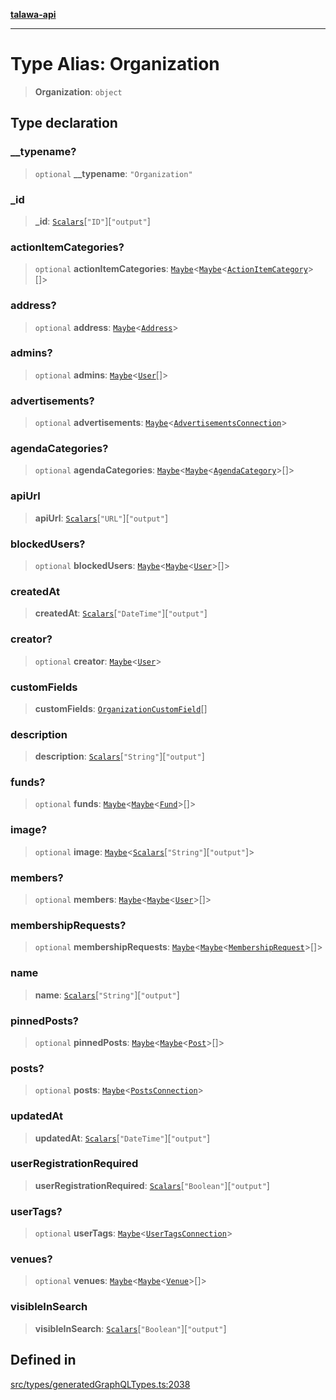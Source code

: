 [**talawa-api**](../../../README.md)

***

# Type Alias: Organization

> **Organization**: `object`

## Type declaration

### \_\_typename?

> `optional` **\_\_typename**: `"Organization"`

### \_id

> **\_id**: [`Scalars`](Scalars.md)\[`"ID"`\]\[`"output"`\]

### actionItemCategories?

> `optional` **actionItemCategories**: [`Maybe`](Maybe.md)\<[`Maybe`](Maybe.md)\<[`ActionItemCategory`](ActionItemCategory.md)\>[]\>

### address?

> `optional` **address**: [`Maybe`](Maybe.md)\<[`Address`](Address.md)\>

### admins?

> `optional` **admins**: [`Maybe`](Maybe.md)\<[`User`](User.md)[]\>

### advertisements?

> `optional` **advertisements**: [`Maybe`](Maybe.md)\<[`AdvertisementsConnection`](AdvertisementsConnection.md)\>

### agendaCategories?

> `optional` **agendaCategories**: [`Maybe`](Maybe.md)\<[`Maybe`](Maybe.md)\<[`AgendaCategory`](AgendaCategory.md)\>[]\>

### apiUrl

> **apiUrl**: [`Scalars`](Scalars.md)\[`"URL"`\]\[`"output"`\]

### blockedUsers?

> `optional` **blockedUsers**: [`Maybe`](Maybe.md)\<[`Maybe`](Maybe.md)\<[`User`](User.md)\>[]\>

### createdAt

> **createdAt**: [`Scalars`](Scalars.md)\[`"DateTime"`\]\[`"output"`\]

### creator?

> `optional` **creator**: [`Maybe`](Maybe.md)\<[`User`](User.md)\>

### customFields

> **customFields**: [`OrganizationCustomField`](OrganizationCustomField.md)[]

### description

> **description**: [`Scalars`](Scalars.md)\[`"String"`\]\[`"output"`\]

### funds?

> `optional` **funds**: [`Maybe`](Maybe.md)\<[`Maybe`](Maybe.md)\<[`Fund`](Fund.md)\>[]\>

### image?

> `optional` **image**: [`Maybe`](Maybe.md)\<[`Scalars`](Scalars.md)\[`"String"`\]\[`"output"`\]\>

### members?

> `optional` **members**: [`Maybe`](Maybe.md)\<[`Maybe`](Maybe.md)\<[`User`](User.md)\>[]\>

### membershipRequests?

> `optional` **membershipRequests**: [`Maybe`](Maybe.md)\<[`Maybe`](Maybe.md)\<[`MembershipRequest`](MembershipRequest.md)\>[]\>

### name

> **name**: [`Scalars`](Scalars.md)\[`"String"`\]\[`"output"`\]

### pinnedPosts?

> `optional` **pinnedPosts**: [`Maybe`](Maybe.md)\<[`Maybe`](Maybe.md)\<[`Post`](Post.md)\>[]\>

### posts?

> `optional` **posts**: [`Maybe`](Maybe.md)\<[`PostsConnection`](PostsConnection.md)\>

### updatedAt

> **updatedAt**: [`Scalars`](Scalars.md)\[`"DateTime"`\]\[`"output"`\]

### userRegistrationRequired

> **userRegistrationRequired**: [`Scalars`](Scalars.md)\[`"Boolean"`\]\[`"output"`\]

### userTags?

> `optional` **userTags**: [`Maybe`](Maybe.md)\<[`UserTagsConnection`](UserTagsConnection.md)\>

### venues?

> `optional` **venues**: [`Maybe`](Maybe.md)\<[`Maybe`](Maybe.md)\<[`Venue`](Venue.md)\>[]\>

### visibleInSearch

> **visibleInSearch**: [`Scalars`](Scalars.md)\[`"Boolean"`\]\[`"output"`\]

## Defined in

[src/types/generatedGraphQLTypes.ts:2038](https://github.com/Suyash878/talawa-api/blob/095e6964ce2a06c1c30d1acf81b6162203f1db91/src/types/generatedGraphQLTypes.ts#L2038)
